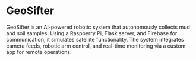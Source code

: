 # GeoSifter
GeoSifter is an AI-powered robotic system that autonomously collects mud and soil samples. Using a Raspberry Pi, Flask server, and Firebase for communication, it simulates satellite functionality. The system integrates camera feeds, robotic arm control, and real-time monitoring via a custom app for remote operations.
